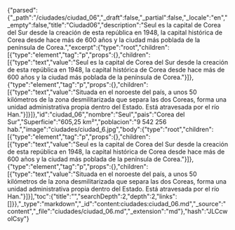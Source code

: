 {"parsed":{"_path":"/ciudades/ciudad_06","_draft":false,"_partial":false,"_locale":"en","_empty":false,"title":"Ciudad06","description":"Seul es la capital de Corea del Sur desde la creación de esta república en 1948, la capital histórica de Corea desde hace más de 600 años y la ciudad más poblada de la península de Corea.","excerpt":{"type":"root","children":[{"type":"element","tag":"p","props":{},"children":[{"type":"text","value":"Seul es la capital de Corea del Sur desde la creación de esta república en 1948, la capital histórica de Corea desde hace más de 600 años y la ciudad más poblada de la península de Corea."}]},{"type":"element","tag":"p","props":{},"children":[{"type":"text","value":"Situada en el noroeste del país, a unos 50 kilómetros de la zona desmilitarizada que separa las dos Coreas, forma una unidad administrativa propia dentro del Estado. Está atravesada por el río Han."}]}]},"id":"ciudad_06","nombre":"Seul","pais":"Corea del Sur","Superficie":"605,25 km²","poblacion":"9 542 256 hab.","image":"ciudades/ciudad_6.jpg","body":{"type":"root","children":[{"type":"element","tag":"p","props":{},"children":[{"type":"text","value":"Seul es la capital de Corea del Sur desde la creación de esta república en 1948, la capital histórica de Corea desde hace más de 600 años y la ciudad más poblada de la península de Corea."}]},{"type":"element","tag":"p","props":{},"children":[{"type":"text","value":"Situada en el noroeste del país, a unos 50 kilómetros de la zona desmilitarizada que separa las dos Coreas, forma una unidad administrativa propia dentro del Estado. Está atravesada por el río Han."}]}],"toc":{"title":"","searchDepth":2,"depth":2,"links":[]}},"_type":"markdown","_id":"content:ciudades:ciudad_06.md","_source":"content","_file":"ciudades/ciudad_06.md","_extension":"md"},"hash":"JLCcwolCsy"}